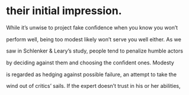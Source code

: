 # their initial impression.

While it’s unwise to project fake conﬁdence when you know you won’t

perform well, being too modest likely won’t serve you well either. As we

saw in Schlenker & Leary’s study, people tend to penalize humble actors

by deciding against them and choosing the conﬁdent ones. Modesty

is regarded as hedging against possible failure, an attempt to take the

wind out of critics’ sails. If the expert doesn’t trust in his or her abilities,